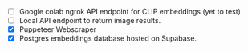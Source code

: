 - [ ] Google colab ngrok API endpoint for CLIP embeddings (yet to test)
- [ ] Local API endpoint to return image results.
- [x] Puppeteer Webscraper
- [x] Postgres embeddings database hosted on Supabase.
